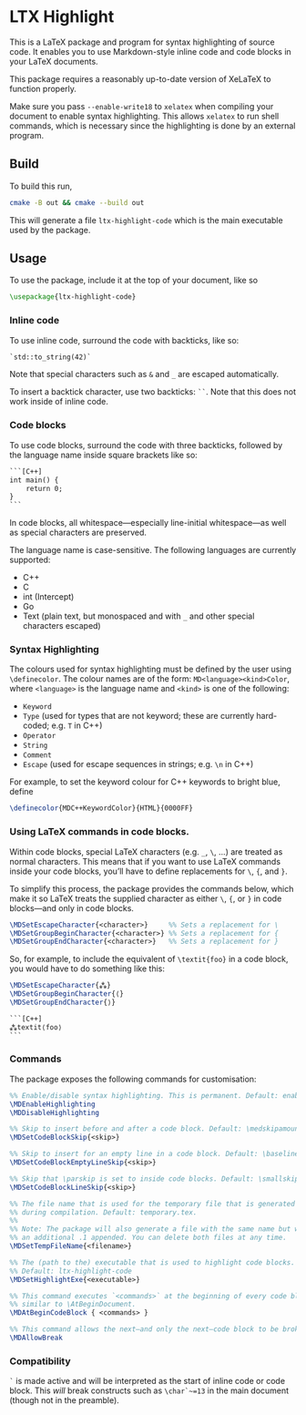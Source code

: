 # LTX Highlight
This is a LaTeX package and program for syntax highlighting of source code. It enables you to use
Markdown-style inline code and code blocks in your LaTeX documents.

This package requires a reasonably up-to-date version of XeLaTeX to function properly.

Make sure you pass `--enable-write18` to `xelatex` when compiling your document to 
enable syntax highlighting. This allows `xelatex` to run shell commands, which is
necessary since the highlighting is done by an external program.

## Build
To build this run,
```bash
cmake -B out && cmake --build out
```

This will generate a file `ltx-highlight-code` which is the main executable used by the package.

## Usage
To use the package, include it at the top of your document, like so
```latex
\usepackage{ltx-highlight-code}
```

### Inline code
To use inline code, surround the code with backticks, like so:
```latex
`std::to_string(42)`
```
Note that special characters such as `&` and `_` are escaped automatically.

To insert a backtick character, use two backticks: ` `` `. Note that this does not work inside of inline code. 

### Code blocks
To use code blocks, surround the code with three backticks, followed by the language name inside 
square brackets like so:
````latex
```[C++]
int main() {
    return 0;
}
```
````

In code blocks, all whitespace—especially line-initial whitespace—as well as special characters are preserved.

The language name is case-sensitive. The following languages are currently supported:
- C++
- C
- int (Intercept)
- Go
- Text (plain text, but monospaced and with `_` and other special characters escaped)

### Syntax Highlighting
The colours used for syntax highlighting must be defined by the user using `\definecolor`. The colour names
are of the form: `MD<language><kind>Color`, where `<language>` is the language name and `<kind>` is one of
the following:
- `Keyword`
- `Type` (used for types that are not keyword; these are currently hard-coded; e.g. `T` in C++)
- `Operator`
- `String`
- `Comment`
- `Escape` (used for escape sequences in strings; e.g. `\n` in C++)

For example, to set the keyword colour for C++ keywords to bright blue, define
```latex
\definecolor{MDC++KeywordColor}{HTML}{0000FF}
```

### Using LaTeX commands in code blocks.
Within code blocks, special LaTeX characters (e.g. `_`, ` \ `, ...) are treated as normal characters. This
means that if you want to use LaTeX commands inside your code blocks, you’ll have to
define replacements for ` \ `, `{`, and `}`.

To simplify this process, the package provides the commands below, which make it so
LaTeX treats the supplied character as either ` \ `, `{`, or `}` in code blocks—and only in
code blocks.
```latex
\MDSetEscapeCharacter{<character>}     %% Sets a replacement for \
\MDSetGroupBeginCharacter{<character>} %% Sets a replacement for {
\MDSetGroupEndCharacter{<character>}   %% Sets a replacement for }
```

So, for example, to include the equivalent of `\textit{foo}` in a code block, you would
have to do something like this:
````latex
\MDSetEscapeCharacter{⁂}
\MDSetGroupBeginCharacter{⟨}
\MDSetGroupEndCharacter{⟩}

```[C++]
⁂textit⟨foo⟩
```
````

### Commands
The package exposes the following commands for customisation:
```latex
%% Enable/disable syntax highlighting. This is permanent. Default: enabled.
\MDEnableHighlighting
\MDDisableHighlighting

%% Skip to insert before and after a code block. Default: \medskipamount.
\MDSetCodeBlockSkip{<skip>}

%% Skip to insert for an empty line in a code block. Default: \baselineskip.
\MDSetCodeBlockEmptyLineSkip{<skip>}

%% Skip that \parskip is set to inside code blocks. Default: \smallskipamount.
\MDSetCodeBlockLineSkip{<skip>}

%% The file name that is used for the temporary file that is generated 
%% during compilation. Default: temporary.tex.
%%
%% Note: The package will also generate a file with the same name but with
%% an additional .1 appended. You can delete both files at any time.
\MDSetTempFileName{<filename>}

%% The (path to the) executable that is used to highlight code blocks. 
%% Default: ltx-highlight-code
\MDSetHighlightExe{<executable>}

%% This command executes `<commands>` at the beginning of every code block in a fashion
%% similar to \AtBeginDocument.
\MDAtBeginCodeBlock { <commands> }

%% This command allows the next—and only the next—code block to be broken across pages.
\MDAllowBreak
```

### Compatibility
`` ` `` is made active and will be interpreted as the start of inline code or code block. This
*will* break constructs such as ``\char`~=13`` in the main document (though not in the preamble). 
